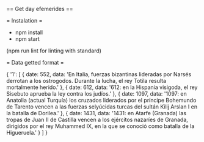 == Get day efemerides  ==

= Instalation =

- npm install
- npm start

(npm run lint for linting with standard)


= Data getted format =

{ '1':
  [ { date: 552,
      data: 'En Italia, fuerzas bizantinas lideradas por Narsés derrotan a los ostrogodos. Durante la lucha, el rey Totila resulta mortalmente herido.' },
    { date: 612,
      data: '612: en la Hispania visigoda, el rey Sisebuto aprueba la ley contra los judíos.' },
    { date: 1097,
      data: '1097: en Anatolia (actual Turquía) los cruzados liderados por el príncipe Bohemundo de Tarento vencen a las fuerzas selyúcidas turcas del sultán Kilij Arslan I en la batalla de Dorilea.' },
    { date: 1431,
      data: '1431: en Atarfe (Granada) las tropas de Juan II de Castilla vencen a los ejércitos nazaríes de Granada, dirigidos por el rey Muhammed IX, en la que se conoció como batalla de la Higueruela.' }
  ]
}